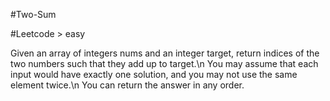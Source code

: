 #Two-Sum

#Leetcode > easy

Given an array of integers nums and an integer target, return indices of the two numbers such that they add up to target.\n
You may assume that each input would have exactly one solution, and you may not use the same element twice.\n
You can return the answer in any order.
